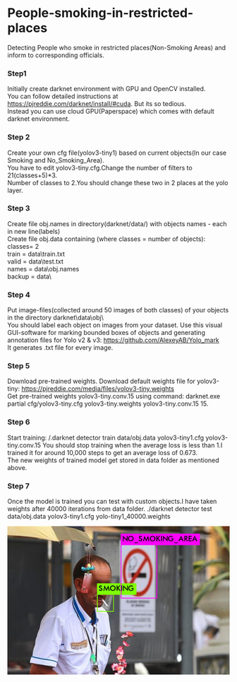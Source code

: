 # People-smoking-in-restricted-places
Detecting People who smoke in restricted places(Non-Smoking Areas) and inform to corresponding officials.
### Step1 ###
Initially create darknet environment with GPU and OpenCV installed.\
You can follow detailed instructions at https://pjreddie.com/darknet/install/#cuda. But its so tedious.\
Instead you can use cloud GPU(Paperspace) which comes with default darknet environment.
### Step 2 ###
Create your own cfg file(yolov3-tiny1) based on current objects(In our case Smoking and No_Smoking_Area).\
You have to edit yolov3-tiny.cfg.Change the number of filters to 21(classes+5)*3.\
Number of classes to 2.You should change these two in 2 places at the yolo layer.
### Step 3 ###
Create file obj.names in directory(darknet/data/)  with objects names - each in new line(labels)\
Create file obj.data  containing (where classes = number of objects):\
classes= 2 \
train  = data\train.txt \
valid  = data\test.txt \
names = data\obj.names \
backup = data\ 
### Step 4 ###
Put image-files(collected around 50 images of both classes) of your objects in the directory darknet\data\obj\ \
You should label each object on images from your dataset. Use this visual GUI-software for marking bounded boxes of objects and generating annotation files for Yolo v2 & v3: https://github.com/AlexeyAB/Yolo_mark \
It generates .txt file for every image.
### Step 5 ###
Download pre-trained weights.
Download default weights file for yolov3-tiny: https://pjreddie.com/media/files/yolov3-tiny.weights \
Get pre-trained weights yolov3-tiny.conv.15 using command: darknet.exe partial cfg/yolov3-tiny.cfg yolov3-tiny.weights yolov3-tiny.conv.15 15.
### Step 6 ###
Start training: /.darknet detector train data/obj.data yolov3-tiny1.cfg yolov3-tiny.conv.15
You should stop training when the average loss is less than 1.I trained it for around 10,000 steps to get an average loss of 0.673.\
The new weights of trained model get stored in data folder as mentioned above.
### Step 7 ###
Once the model is trained you can test with custom objects.I have taken weights after 40000 iterations from data folder.
./darknet detector test data/obj.data yolov3-tiny1.cfg yolo-tiny1_40000.weights

![GitHub Logo](/predictions/1.jpg)
